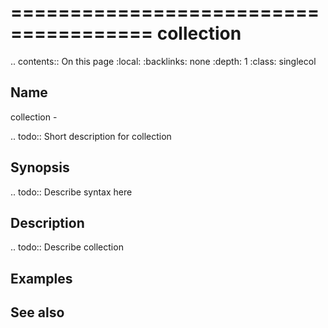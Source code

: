 

======================================
collection
======================================

.. contents:: On this page
    :local:
    :backlinks: none
    :depth: 1
    :class: singlecol

Name
----
collection - 

.. todo::
    Short description for collection

Synopsis
--------
.. todo::
   Describe syntax here

Description
-----------
.. todo::
    Describe collection

Examples
--------

See also
--------

